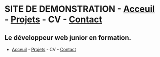 # SITE DE DEMONSTRATION  - [Acceuil](./README.md) - [Projets](./Projets.md)  - CV - [Contact](./Contact.md)

## Le développeur web junior en formation.

- [Acceuil](./README.md) - [Projets](./Projets.md) - CV - [Contact](./Contact.md)

